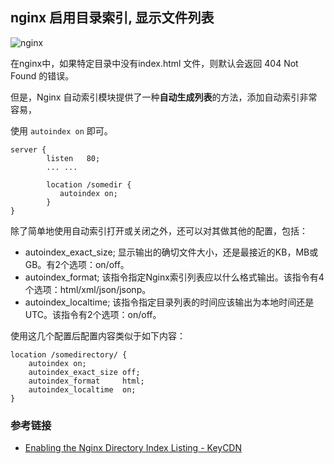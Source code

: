 ## nginx 启用目录索引, 显示文件列表

![nginx](https://user-gold-cdn.xitu.io/2020/4/29/171c4e967b9714ed?imageView2/0/w/1280/h/960/format/webp/ignore-error/1)

在nginx中，如果特定目录中没有index.html 文件，则默认会返回 404 Not Found 的错误。

但是，Nginx 自动索引模块提供了一种**自动生成列表**的方法，添加自动索引非常容易，

使用 `autoindex on` 即可。
```
server {
        listen   80;
        ... ...

        location /somedir {
           autoindex on;
        }
}
```

除了简单地使用自动索引打开或关闭之外，还可以对其做其他的配置，包括：
* autoindex_exact_size; 显示输出的确切文件大小，还是最接近的KB，MB或GB。有2个选项：on/off。
* autoindex_format;     该指令指定Nginx索引列表应以什么格式输出。该指令有4个选项：html/xml/json/jsonp。
* autoindex_localtime;  该指令指定目录列表的时间应该输出为本地时间还是UTC。该指令有2个选项：on/off。

使用这几个配置后配置内容类似于如下内容：
```
location /somedirectory/ {
    autoindex on;
    autoindex_exact_size off;
    autoindex_format     html;
    autoindex_localtime  on;
}
```

### 参考链接

* [Enabling the Nginx Directory Index Listing - KeyCDN](https://www.keycdn.com/support/nginx-directory-index)



